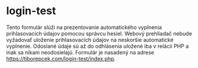 # login-test
Tento formulár slúži na prezentovanie automatického vyplnenia prihlasovacích údajov pomocou správcu hesiel. Webový prehliadač nebude vyžadovať uloženie prihlasovacích údajov na neskoršie automatické vyplnenie. Odoslané údaje sú až do odhlásenia uložené iba v relácii PHP a inak sa nikam neodosielajú. Formulár je nasadený na adrese https://tiborepcek.com/login-test/index.php.
